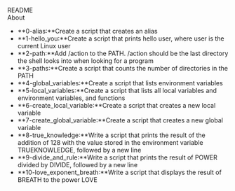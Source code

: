 README<br>
About<br>
- **0-alias:**Create a script that creates an alias
- **1-hello_you:**Create a script that prints hello user, where user is the current Linux user
- **2-path:**Add /action to the PATH. /action should be the last directory the shell looks into when looking for a program
- **3-paths:**Create a script that counts the number of directories in the PATH
- **4-global_variables:**Create a script that lists environment variables
- **5-local_variables:**Create a script that lists all local variables and environment variables, and functions
- **6-create_local_variable:**Create a script that creates a new local variable
- **7-create_global_variable:**Create a script that creates a new global variable
- **8-true_knowledge:**Write a script that prints the result of the addition of 128 with the value stored in the environment variable TRUEKNOWLEDGE, followed by a new line
- **9-divide_and_rule:**Write a script that prints the result of POWER divided by DIVIDE, followed by a new line
- **10-love_exponent_breath:**Write a script that displays the result of BREATH to the power LOVE

